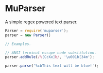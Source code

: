 # MuParser
A simple regex powered text parser.
```JavaScript
Parser = require('muparser');
parser = new Parser()

// Examples. 

// ANSI terminal escape code substitution.
parser.addRule(/%[CcXx]b/, '\u001b[34m');

parser.parse('%cbThis text will be blue!');
```